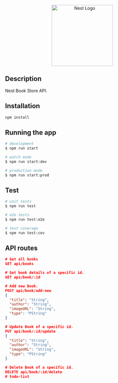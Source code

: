 <p align="center">
  <a href="http://nestjs.com/" target="blank"><img src="https://nestjs.com/img/logo-small.svg" width="200" alt="Nest Logo" /></a>
</p>

## Description

Nest Book Store API.

## Installation

```bash
npm install
```

## Running the app

```bash
# development
$ npm run start

# watch mode
$ npm run start:dev

# production mode
$ npm run start:prod
```

## Test

```bash
# unit tests
$ npm run test

# e2e tests
$ npm run test:e2e

# test coverage
$ npm run test:cov
```

## API routes

```json
# Get all books
GET api/books

# Get book details of a specific id.
GET api/book/:id

# Add new Book.
POST api/book/add-new
{
  "title": "String",
  "author": "String",
  "imageURL": "String",
  "type": "PString"
}

# Update Book of a specific id.
PUT api/book/:id/update
{
  "title": "String",
  "author": "String",
  "imageURL": "String",
  "type": "PString"
}

# Delete Book of a specific id.
DELETE api/book/:id/delete
# todo-list
